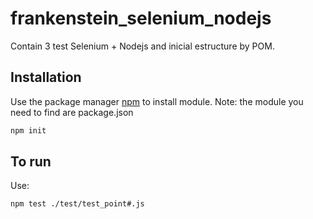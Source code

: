 # frankenstein_selenium_nodejs

Contain 3 test Selenium + Nodejs and inicial estructure by POM.

## Installation

Use the package manager [npm](https://www.npmjs.com/) to install module.
Note: the module you need to find are package.json

```bash
npm init 
```

## To run
Use: 
```bash
npm test ./test/test_point#.js
```
